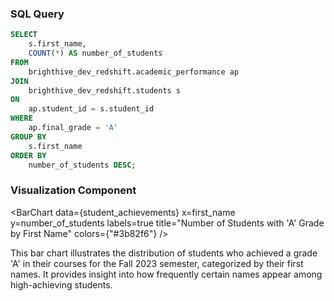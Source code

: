 ### SQL Query
```sql student_achievements
SELECT 
    s.first_name, 
    COUNT(*) AS number_of_students
FROM 
    brighthive_dev_redshift.academic_performance ap
JOIN 
    brighthive_dev_redshift.students s 
ON 
    ap.student_id = s.student_id
WHERE 
    ap.final_grade = 'A'
GROUP BY 
    s.first_name
ORDER BY 
    number_of_students DESC;
```

### Visualization Component
<BarChart
    data={student_achievements}
    x=first_name
    y=number_of_students
    labels=true
    title="Number of Students with 'A' Grade by First Name"
    colors={"#3b82f6"}
/>

This bar chart illustrates the distribution of students who achieved a grade 'A' in their courses for the Fall 2023 semester, categorized by their first names. It provides insight into how frequently certain names appear among high-achieving students.